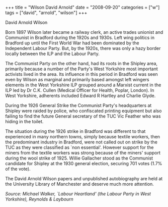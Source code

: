 +++
title = "Wilson David Arnold"
date = "2008-09-20"
categories = ["w"]
tags = ["david", "arnold", "wilson"]
+++

David Arnold Wilson

Born 1897 Wilson later became a railway clerk, an active trades unionist and Communist in Bradford during the 1920s and 1930s. Left wing politics in Bradford up until the First World War had been dominated by the Independent Labour Party. But, by the 1920s, there was only a hazy border locally between the ILP and the Labour Party.

The Communist Party on the other hand, had its roots in the Shipley area, primarily because a number of the Party's West Yorkshire most important activists lived in the area. Its influence in this period in Bradford was seen even by Wilson as marginal and primarily based amongst left wingers elements in the West Yorkshire ILP grouped around a Marxist current in the ILP led by Dr C.K. Cullen (Medical Officer for Health, Poplar, London). In West Yorkshire, adherents included Edward R Hartley and Charlie Glyde.

During the 1926 General Strike the Communist Party's headquarters at Shipley were raided by police, who confiscated printing equipment but also failing to find the future General secretary of the TUC Vic Feather who was hiding in the toilet.

The situation during the 1926 strike in Bradford was different to that experienced in many northern towns, simply because textile workers, then the predominant industry in Bradford, were not called out on strike by the TUC as they were classified as \`non essential'. However support for the miners from the textile workers was strong because of the miners' support during the wool strike of 1925. Willie Gallacher stood as the Communist candidate for Shipley at the 1930 general election, securing 701 votes (1.7% of the vote).

The David Arnold Wilson papers and unpublished autobiography are held at the University Library of Manchester and deserve much more attention.

_Source: Michael Walker, \`Labour Heartland' (the Labour Party in West Yorkshire), Reynolds & Laybourn_
